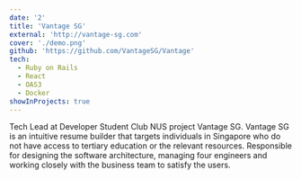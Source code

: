 ```yaml
---
date: '2'
title: 'Vantage SG'
external: 'http://vantage-sg.com'
cover: './demo.png'
github: 'https://github.com/VantageSG/Vantage'
tech:
  - Ruby on Rails
  - React
  - OAS3
  - Docker
showInProjects: true
---
```


Tech Lead at Developer Student Club NUS project Vantage SG. Vantage SG is an intuitive resume builder that targets individuals in Singapore who do not have access to tertiary education or the relevant resources. Responsible for designing the software architecture, managing four engineers and working closely with the business team to satisfy the users.
